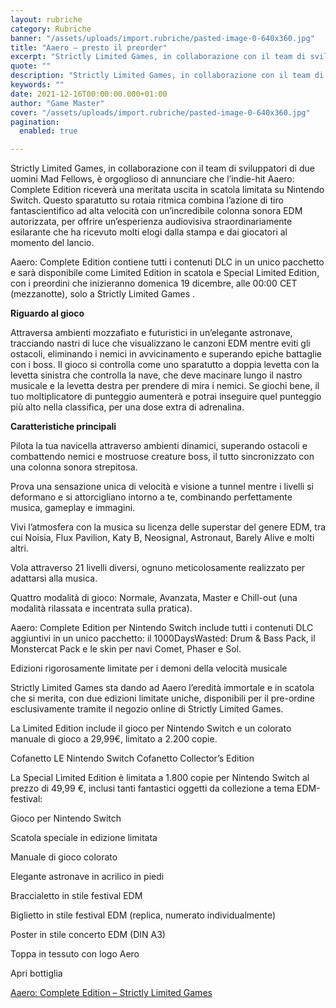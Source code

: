 ```yaml
---
layout: rubriche
category: Rubriche
banner: "/assets/uploads/import.rubriche/pasted-image-0-640x360.jpg"
title: "Aaero – presto il preorder"
excerpt: "Strictly Limited Games, in collaborazione con il team di sviluppatori di due uomini Mad Fellows, è orgoglioso di annunciare che l’indie-hit Aaero: Complete Edition riceverà una meritata uscita in scatola limitata su Nintendo Switch. Questo sparatutto su rotaia ritmica combina l’azione di tiro fantascientifico ad alta velocità con un’incredibile colonna sonora EDM autorizzata, per offrire [&hellip"
quote: ""
description: "Strictly Limited Games, in collaborazione con il team di sviluppatori di due uomini Mad Fellows, è orgoglioso di annunciare che l’indie-hit Aaero: Complete Edition riceverà una meritata uscita in scatola limitata su Nintendo Switch. Questo sparatutto su rotaia ritmica combina l’azione di tiro fantascientifico ad alta velocità con un’incredibile colonna sonora EDM autorizzata, per offrire [&hellip"
keywords: ""
date: 2021-12-16T00:00:00.000+01:00
author: "Game Master"
cover: "/assets/uploads/import.rubriche/pasted-image-0-640x360.jpg"
pagination:
  enabled: true

---
```


Strictly Limited Games, in collaborazione con il team di sviluppatori di due uomini Mad Fellows, è orgoglioso di annunciare che l’indie-hit Aaero: Complete Edition riceverà una meritata uscita in scatola limitata su Nintendo Switch. Questo sparatutto su rotaia ritmica combina l’azione di tiro fantascientifico ad alta velocità con un’incredibile colonna sonora EDM autorizzata, per offrire un’esperienza audiovisiva straordinariamente esilarante che ha ricevuto molti elogi dalla stampa e dai giocatori al momento del lancio.

Aaero: Complete Edition contiene tutti i contenuti DLC in un unico pacchetto e sarà disponibile come Limited Edition in scatola e Special Limited Edition, con i preordini che inizieranno domenica 19 dicembre, alle 00:00 CET (mezzanotte), solo a Strictly Limited Games .

**Riguardo al gioco**

Attraversa ambienti mozzafiato e futuristici in un’elegante astronave, tracciando nastri di luce che visualizzano le canzoni EDM mentre eviti gli ostacoli, eliminando i nemici in avvicinamento e superando epiche battaglie con i boss. Il gioco si controlla come uno sparatutto a doppia levetta con la levetta sinistra che controlla la nave, che deve macinare lungo il nastro musicale e la levetta destra per prendere di mira i nemici. Se giochi bene, il tuo moltiplicatore di punteggio aumenterà e potrai inseguire quel punteggio più alto nella classifica, per una dose extra di adrenalina.

**Caratteristiche principali**

Pilota la tua navicella attraverso ambienti dinamici, superando ostacoli e combattendo nemici e mostruose creature boss, il tutto sincronizzato con una colonna sonora strepitosa.

Prova una sensazione unica di velocità e visione a tunnel mentre i livelli si deformano e si attorcigliano intorno a te, combinando perfettamente musica, gameplay e immagini.

Vivi l’atmosfera con la musica su licenza delle superstar del genere EDM, tra cui Noisia, Flux Pavilion, Katy B, Neosignal, Astronaut, Barely Alive e molti altri.

Vola attraverso 21 livelli diversi, ognuno meticolosamente realizzato per adattarsi alla musica.

Quattro modalità di gioco: Normale, Avanzata, Master e Chill-out (una modalità rilassata e incentrata sulla pratica).

Aaero: Complete Edition per Nintendo Switch include tutti i contenuti DLC aggiuntivi in ​​un unico pacchetto: il 1000DaysWasted: Drum & Bass Pack, il Monstercat Pack e le skin per navi Comet, Phaser e Sol.

Edizioni rigorosamente limitate per i demoni della velocità musicale

Strictly Limited Games sta dando ad Aaero l’eredità immortale e in scatola che si merita, con due edizioni limitate uniche, disponibili per il pre-ordine esclusivamente tramite il negozio online di Strictly Limited Games.

La Limited Edition include il gioco per Nintendo Switch e un colorato manuale di gioco a 29,99€, limitato a 2.200 copie.

Cofanetto LE Nintendo Switch Cofanetto Collector’s Edition

La Special Limited Edition è limitata a 1.800 copie per Nintendo Switch al prezzo di 49,99 €, inclusi tanti fantastici oggetti da collezione a tema EDM-festival:

Gioco per Nintendo Switch

Scatola speciale in edizione limitata

Manuale di gioco colorato

Elegante astronave in acrilico in piedi

Braccialetto in stile festival EDM

Biglietto in stile festival EDM (replica, numerato individualmente)

Poster in stile concerto EDM (DIN A3)

Toppa in tessuto con logo Aero

Apri bottiglia

[Aaero: Complete Edition – Strictly Limited Games](https://store.strictlylimitedgames.com/collections/aaero-complete-edition)